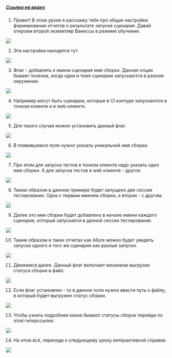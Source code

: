 ﻿##### [Ссылка на видео](https://youtu.be/wqp6m_nVki4)

001. Привет! В этом уроке я расскажу тебе про общие настройки формирования отчетов о результате запуске сценария. Давай откроем второй экземпляр Ванессы в режиме обучения.

![](https://vanessa-files.do.bit-erp.ru/Doc/1.2.040.1/MD/Глава02/images/000_ЗакладкаСервисОтчетыОЗапускеСценариевОбщие.png)

002. Эти настройки находятся тут.

![](https://vanessa-files.do.bit-erp.ru/Doc/1.2.040.1/MD/Глава02/images/009_ЗакладкаСервисОтчетыОЗапускеСценариевОбщие.png)

003. Флаг - добавлять к имени сценария имя сборки. Данная опция бывает полезна, когда одни и теже сценарии запускаются в разном окружении.

![](https://vanessa-files.do.bit-erp.ru/Doc/1.2.040.1/MD/Глава02/images/014_ЗакладкаСервисОтчетыОЗапускеСценариевОбщие.png)

004. Например могут быть сценарии, которые в CI контуре запускаются в тонком клиенте и в web клиенте.

![](https://vanessa-files.do.bit-erp.ru/Doc/1.2.040.1/MD/Глава02/images/017_ЗакладкаСервисОтчетыОЗапускеСценариевОбщие.png)

005. Для такого случая можно установить данный флаг.

![](https://vanessa-files.do.bit-erp.ru/Doc/1.2.040.1/MD/Глава02/images/019_ЗакладкаСервисОтчетыОЗапускеСценариевОбщие.png)

006. В появившемся поле нужно указать уникальной имя сборки.

![](https://vanessa-files.do.bit-erp.ru/Doc/1.2.040.1/MD/Глава02/images/022_ЗакладкаСервисОтчетыОЗапускеСценариевОбщие.png)

007. При этом для запуска тестов в тонком клиенте надо указать одно имя сборки. А для запуска тестов в web клиенте - другое.

![](https://vanessa-files.do.bit-erp.ru/Doc/1.2.040.1/MD/Глава02/images/025_ЗакладкаСервисОтчетыОЗапускеСценариевОбщие.png)

008. Таким образом в данном примере будет запущено две сессии тестирования. Одна с первым именем сборки, а вторая - с другим.

![](https://vanessa-files.do.bit-erp.ru/Doc/1.2.040.1/MD/Глава02/images/026_ЗакладкаСервисОтчетыОЗапускеСценариевОбщие.png)

009. Далее это имя сборки будет добавлено в начале имени каждого сценария, который запускался в данной сессии тестирования.

![](https://vanessa-files.do.bit-erp.ru/Doc/1.2.040.1/MD/Глава02/images/027_ЗакладкаСервисОтчетыОЗапускеСценариевОбщие.png)

010. Таким образом в таких отчетах как Allure можно будет увидеть запуски одного и того же сценария как разные запуски.

![](https://vanessa-files.do.bit-erp.ru/Doc/1.2.040.1/MD/Глава02/images/028_ЗакладкаСервисОтчетыОЗапускеСценариевОбщие.png)

011. Движемся далее. Данный флаг включает механизм выгрузки статуса сборки в файл.

![](https://vanessa-files.do.bit-erp.ru/Doc/1.2.040.1/MD/Глава02/images/031_ЗакладкаСервисОтчетыОЗапускеСценариевОбщие.png)

012. Если флаг установлен - то в данное поле нужно ввести путь к файлу, в который будет выгружен статус сборки.

![](https://vanessa-files.do.bit-erp.ru/Doc/1.2.040.1/MD/Глава02/images/039_ЗакладкаСервисОтчетыОЗапускеСценариевОбщие.png)

013. Чтобы узнать подробнее какие бывают статусы сборок перейди по этой гиперссылке.

![](https://vanessa-files.do.bit-erp.ru/Doc/1.2.040.1/MD/Глава02/images/042_ЗакладкаСервисОтчетыОЗапускеСценариевОбщие.png)

014. На этом всё, переходи к следующему уроку интерактивной справки.

![](https://vanessa-files.do.bit-erp.ru/Doc/1.2.040.1/MD/Глава02/images/043_ЗакладкаСервисОтчетыОЗапускеСценариевОбщие.png)
